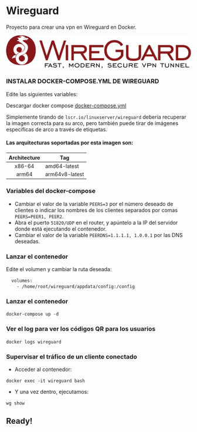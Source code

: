 # Wireguard
Proyecto para crear una vpn en Wireguard en Docker.

![alt text](https://github.com/JuanRodenas/Wireguard/blob/main/wireguard.png)

### INSTALAR DOCKER-COMPOSE.YML DE WIREGUARD
Edite las siguientes variables:

Descargar docker compose [docker-compose.yml](https://github.com/JuanRodenas/Wireguard/blob/main/docker-compose.yml)

Simplemente tirando de `lscr.io/linuxserver/wireguard` debería recuperar la imagen correcta para su arco, pero también puede tirar de imágenes específicas de arco a través de etiquetas.

#### Las arquitecturas soportadas por esta imagen son:

| Architecture | Tag |
| :----: | --- |
| x86-64 | amd64-latest |
| arm64 | arm64v8-latest |

### Variables del docker-compose
- Cambiar el valor de la variable `PEERS=3` por el número deseado de clientes o indicar los nombres de los clientes separados por comas `PEERS=PEER1, PEER2`.
- Abra el puerto `51820/UDP` en el router, y apúntelo a la IP del servidor donde está ejecutando el contenedor.
- Cambiar el valor de la variable `PEERDNS=1.1.1.1, 1.0.0.1` por las DNS deseadas.

### Lanzar el contenedor
Edite el volumen y cambiar la ruta deseada:
~~~
  volumes:
    - /home/root/wireguard/appdata/config:/config
~~~

### Lanzar el contenedor
~~~
docker-compose up -d
~~~

### Ver el log para ver los códigos QR para los usuarios
~~~
docker logs wireguard
~~~

###  Supervisar el tráfico de un cliente conectado
- Acceder al contenedor:
~~~
docker exec -it wireguard bash
~~~
- Y una vez dentro, ejecutamos:
~~~
wg show
~~~

## Ready!

